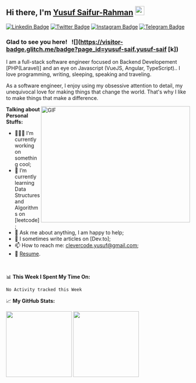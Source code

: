 ## Hi there, I'm <a href="https://gkassym.netlify.app" target="_blank">Yusuf Saifur-Rahman</a> <img src="https://media.giphy.com/media/hvRJCLFzcasrR4ia7z/giphy.gif" width="25px">

[![Linkedin Badge](https://img.shields.io/badge/-LinkedIn-0e76a8?style=flat-square&logo=Linkedin&logoColor=white)](https://www.linkedin.com/in/yusuf-saifur-rahman-939533192/)
[![Twitter Badge](https://img.shields.io/badge/-Twitter-00acee?style=flat-square&logo=Twitter&logoColor=white)](https://twitter.com/yusuf_software)
[![Instagram Badge](https://img.shields.io/badge/-Instagram-e4405f?style=flat-square&logo=Instagram&logoColor=white)](https://instagram.com/yusuf_software/)
[![Telegram Badge](https://img.shields.io/badge/-Telegram-0088cc?style=flat-square&logo=Telegram&logoColor=white)](https://t.me/saifyusufadam)

### Glad to see you here! &nbsp; ![](https://visitor-badge.glitch.me/badge?page_id=yusuf-saif.yusuf-saif [k])

I am a full-stack software engineer focused on Backend Developement [PHP(Laravel)] and an eye on Javascript (VueJS, Angular, TypeScript).. I love programming, writing, sleeping, speaking and traveling.

As a software engineer, I enjoy using my obsessive attention to detail, my unequivocal love for making things that change the world. That's why I like to make things that make a difference.

<img align="right" alt="GIF" src="https://github.com/Gapur/Gapur/blob/master/coding.gif?raw=true" width="408" height="318" />
  

**Talking about Personal Stuffs:**

- 👨🏻‍💻 I’m currently working on something cool;
- 🚀 I’m currently learning Data Structures and Algorithms on [leetcode];
- 💬 Ask me about anything, I am happy to help;
- 📝 I sometimes write articles on [Dev.to];
- 📫 How to reach me: clevercode.yusuf@gmail.com;
- 📝 [Resume](https://drive.google.com/file/d/1N8jRjY9Y8CqySGTLFS7iA_TGRSwjX55f/view?usp=drivesdk).

</br>

📊 **This Week I Spent My Time On:**
<!--START_SECTION:waka-->
```text
No Activity tracked this Week
```
<!--END_SECTION:waka-->


📈 **My GitHub Stats:**

<p>
  <img height="180em" src="https://github-readme-stats.vercel.app/api?username=yusuf-saif&show_icons=true&hide_border=true&&count_private=true&include_all_commits=true" />
  <img height="180em" src="https://github-readme-stats.vercel.app/api/top-langs/?username=yusuf-saif&exclude_repo=KNN-Image-Classification&show_icons=true&hide_border=true&layout=compact&langs_count=8"/>
</p>



